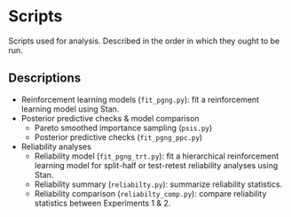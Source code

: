 # Scripts

Scripts used for analysis. Described in the order in which they ought to be run.

## Descriptions

- Reinforcement learning models (`fit_pgng.py`): fit a reinforcement learning model using Stan.
- Posterior predictive checks & model comparison
  - Pareto smoothed importance sampling (`psis.py`)
  - Posterior predictive checks (`fit_pgng_ppc.py`)
- Reliability analyses
    - Reliability model (`fit_pgng_trt.py`): fit a hierarchical reinforcement learning model for split-half or test-retest reliability analyses using Stan.
    - Reliability summary (`reliabilty.py`): summarize reliability statistics.
    - Reliability comparison (`reliabilty_comp.py`): compare reliability statistics between Experiments 1 & 2.